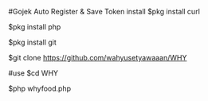 #Gojek Auto Register & Save Token
install
$pkg install curl

$pkg install php

$pkg install git

$git clone https://github.com/wahyusetyawaaan/WHY

#use
$cd WHY

$php whyfood.php
